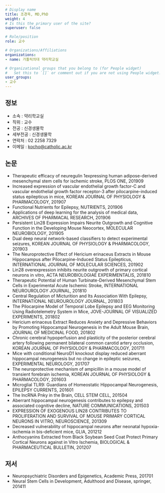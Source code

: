 ```yaml
---
# Display name
title: 조경옥, MD,PhD
weight: 4
# Is this the primary user of the site?
superuser: false

# Role/position
role: 교수

# Organizations/Affiliations
organizations:
- name: 가톨릭의대 약리학교실

# Organizational groups that you belong to (for People widget)
#   Set this to `[]` or comment out if you are not using People widget.
user_groups:
- 교수
---
```


## 정보

- 소속 : 약리학교실
- 직위 : 교수
- 전공 : 신경생물학
- 세부전공 : 신경생물학
- 연락처 : 02 2258 7329
- 이메일 : kocho@catholic.ac.kr

## 논문
- Therapeutic efficacy of neuregulin 1expressing human adipose-derived mesenchymal stem cells for ischemic stroke, PLOS ONE, 201909
- Increased expression of vascular endothelial growth factor-C and vascular endothelial growth factor receptor-3 after pilocarpine-induced status epilepticus in mice, KOREAN JOURNAL OF PHYSIOLOGY & PHARMACOLOGY, 201907
- Functional Nutrients for Epilepsy, NUTRIENTS, 201906
- Applications of deep learning for the analysis of medical data, ARCHIVES OF PHARMACAL RESEARCH, 201906
- Persistent Lin28 Expression Impairs Neurite Outgrowth and Cognitive Function in the Developing Mouse Neocortex, MOLECULAR NEUROBIOLOGY, 201905
- Dual deep neural network-based classifiers to detect experimental seizures, KOREAN JOURNAL OF PHYSIOLOGY & PHARMACOLOGY, 201903
- The Neuroprotective Effect of Hericium erinaceus Extracts in Mouse Hippocampus after Pilocarpine-Induced Status Epilepticus, INTERNATIONAL JOURNAL OF MOLECULAR SCIENCES, 201902
- Lin28 overexpression inhibits neurite outgrowth of primary cortical neurons in vitro, ACTA NEUROBIOLOGIAE EXPERIMENTALIS, 201810
- Therapeutic Potential of Human Turbinate-Derived Mesenchymal Stem Cells in Experimental Acute Ischemic Stroke, INTERNATIONAL NEUROUROLOGY JOURNAL, 201810
- Central Regulation of Micturition and Its Association With Epilepsy, INTERNATIONAL NEUROUROLOGY JOURNAL, 201803
- The Pilocarpine Model of Temporal Lobe Epilepsy and EEG Monitoring Using Radiotelemetry System in Mice, JOVE-JOURNAL OF VISUALIZED EXPERIMENTS, 201802
- Hericium erinaceus Extract Reduces Anxiety and Depressive Behaviors by Promoting Hippocampal Neurogenesis in the Adult Mouse Brain, JOURNAL OF MEDICINAL FOOD, 201802
- Chronic cerebral hypoperfusion and plasticity of the posterior cerebral artery following permanent bilateral common carotid artery occlusion, KOREAN JOURNAL OF PHYSIOLOGY & PHARMACOLOGY, 201711
- Mice with conditional NeuroD1 knockout display reduced aberrant hippocampal neurogenesis but no change in epileptic seizures, EXPERIMENTAL NEUROLOGY, 201707
- The neuroprotective mechanism of ampicillin in a mouse model of transient forebrain ischemia, KOREAN JOURNAL OF PHYSIOLOGY & PHARMACOLOGY, 201603
- Microglial TLR9: Guardians of Homeostatic Hippocampal Neurogenesis, EPILEPSY CURRENTS, 201601
- The lncRNA Pnky in the Brain, CELL STEM CELL, 201504
- Aberrant hippocampal neurogenesis contributes to epilepsy and associated cognitive decline, NATURE COMMUNICATIONS, 201503
- EXPRESSION OF EXOGENOUS LIN28 CONTRIBUTES TO PROLIFERATION AND SURVIVAL OF MOUSE PRIMARY CORTICAL NEURONS IN VITRO, NEUROSCIENCE, 201309
- Decreased vulnerability of hippocampal neurons after neonatal hypoxia-ischemia in bis-deficient mice, GLIA, 201212
- Anthocyanins Extracted from Black Soybean Seed Coat Protect Primary Cortical Neurons against in Vitro Ischemia, BIOLOGICAL & PHARMACEUTICAL BULLETIN, 201207

## 저서
- Neuropsychiatric Disorders and Epigenetics, Academic Press, 201701
- Neural Stem Cells in Development, Adulthood and Disease, springer, 201411
